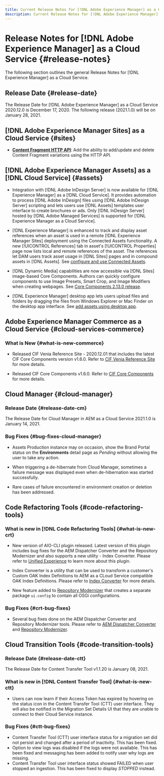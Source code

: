 ```yaml
---
title: Current Release Notes for [!DNL Adobe Experience Manager] as a Cloud Service.
description: Current Release Notes for [!DNL Adobe Experience Manager] as a Cloud Service.
---
```


# Release Notes for [!DNL Adobe Experience Manager] as a Cloud Service {#release-notes}

The following section outlines the general Release Notes for [!DNL Experience Manager] as a Cloud Service.

## Release Date {#release-date}

The Release Date for [!DNL Adobe Experience Manager] as a Cloud Service 2020.12.0 is December 17, 2020.
The following release (2021.1.0) will be on January 28, 2021.

## [!DNL Adobe Experience Manager Sites] as a Cloud Service {#sites}

* **[Content Fragment HTTP API](/help/assets/content-fragments/assets-api-content-fragments.md)**: Add the ability to add/update and delete Content Fragment variations using the HTTP API.

## [!DNL Adobe Experience Manager Assets] as a [!DNL Cloud Service] {#assets}

* Integration with [!DNL Adobe InDesign Server] is now available for [!DNL Experience Manager] as a [!DNL Cloud Service]. It provides automation to process [!DNL Adobe InDesign] files using [!DNL Adobe InDesign Server] scripting and lets users use [!DNL Assets] templates user interface to create brochures or ads. Only [!DNL InDesign Server] hosted by [!DNL Adobe Managed Services] is supported for [!DNL Experience Manager as a Cloud Service]. <!-- TBD: Add link to article. -->

* [!DNL Experience Manager] is enhanced to track and display asset references when an asset is used in a remote [!DNL Experience Manager Sites] deployment using the Connected Assets functionality. A new [!UICONTROL References] tab in asset's [!UICONTROL Properties] page now lists local and remote references of the asset. The references let DAM users track asset usage in [!DNL Sites] pages and in compound assets in [!DNL Assets]. See [configure and use Connected Assets](/help/assets/use-assets-across-connected-assets-instances.md).

* [!DNL Dynamic Media] capabilities are now accessible via [!DNL Sites] image-based Core Components. Authors can quickly configure components to use Image Presets, Smart Crop, and Image Modifiers when creating webpages. See [Core Components 2.13.0 release](https://github.com/adobe/aem-core-wcm-components/releases/tag/core.wcm.components.reactor-2.13.0).

* [!DNL Experience Manager] desktop app lets users upload files and folders by dragging the files from Windows Explorer or Mac Finder on the desktop app interface. See [add assets using desktop app](https://experienceleague.adobe.com/docs/experience-manager-desktop-app/using/using.html#upload-and-add-new-assets-to-aem).

## Adobe Experience Manager Commerce as a Cloud Service {#cloud-services-commerce}

### What is New {#what-is-new-commerce}

* Released CIF Venia Reference Site - 2020.12.01 that includes the latest CIF Core Components version v1.6.0. Refer to [CIF Venia Reference Site](https://github.com/adobe/aem-cif-guides-venia/releases/tag/venia-2020.12.01) for more details.

* Released CIF Core Components v1.6.0. Refer to [CIF Core Components](https://github.com/adobe/aem-core-cif-components/releases/tag/core-cif-components-reactor-1.6.0) for more details.

## Cloud Manager {#cloud-manager}

### Release Date {#release-date-cm}

The Release Date for Cloud Manager in AEM as a Cloud Service 2021.1.0 is January 14, 2021.

### Bug Fixes {#bug-fixes-cloud-manager}

* Assets Production instance may on occasion, show the Brand Portal status on the **Environments** detail page as *Pending* without allowing the user to take any action.

* When triggering a de-hibernate from Cloud Manager, sometimes a failure message was displayed even when de-hibernation was started successfully. 

* Rare cases of failure encountered in environment creation or deletion has been addressed.

## Code Refactoring Tools {#code-refactoring-tools}

### What is new in [!DNL Code Refactoring Tools] {#what-is-new-crt}

* New version of AIO-CLI plugin released. Latest version of this plugin includes bug fixes for the AEM Dispatcher Converter and the Repository Modernizer and also supports a new utility - Index Converter. Please refer to [Unified Experience](https://experienceleague.adobe.com/docs/experience-manager-cloud-service/moving/refactoring-tools/unified-experience.html?lang=en#benefits) to learn more about this plugin. 

* Index Converter is a utility that can be used to transform a customer's Custom OAK Index Definitions to AEM as a CLoud Service compatible OAK Index Definitions. Please refer to [Index Converter](https://github.com/adobe/aem-cloud-service-source-migration/tree/master/packages/index-converter) for more details.

* New feature added to [Repository Modernizer](https://github.com/adobe/aem-cloud-service-source-migration/tree/master/packages/repository-modernizer) that creates a separate package `ui.config` to contain all OSGi configurations. 

### Bug Fixes {#crt-bug-fixes}

* Several bug fixes done on the AEM Dispatcher Converter and Repository Modernizer tools. Please refer to [AEM Dispatcher Converter](https://github.com/adobe/aem-cloud-service-source-migration/tree/master/packages/dispatcher-converter) and [Repository Modernizer](https://github.com/adobe/aem-cloud-service-source-migration/tree/master/packages/repository-modernizer).

## Cloud Transition Tools {#code-transition-tools}

### Release Date {#release-date-ctt}

The Release Date for Content Transfer Tool v1.1.20 is January 08, 2021.

### What is new in [!DNL Content Transfer Tool] {#what-is-new-ctt}

* Users can now learn if their Access Token has expired by hovering on the status icon in the Content Transfer Tool (CTT) user interface. They will also be notified in the Migration Set Details UI that they are unable to connect to their Cloud Service instance.

### Bug Fixes {#ctt-bug-fixes}

* Content Transfer Tool (CTT) user interface status for a migration set did not persist and changed after a period of inactivity. This has been fixed.
* Option to view logs was disabled if the logs were not available. This has been fixed and messaging has been added to notify user why logs are missing.
* Content Transfer Tool user interface status showed FAILED when user stopped an ingestion. This has been fixed to display *STOPPED* instead.
